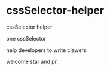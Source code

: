 # cssSelector-helper
cssSelector helper

one cssSelector

help developers to write clawers

welcome star and pr.
